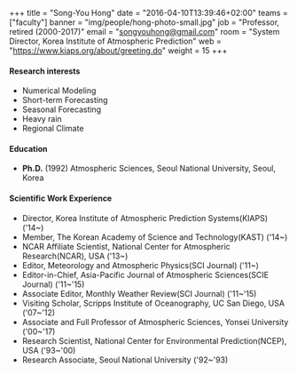 +++
title = "Song-You Hong"
date = "2016-04-10T13:39:46+02:00"
teams = ["faculty"]
banner = "img/people/hong-photo-small.jpg"
job = "Professor, retired (2000-2017)"
email = "songyouhong@gmail.com"
room = "System Director, Korea Institute of Atmospheric Prediction"
web = "https://www.kiaps.org/about/greeting.do"
weight = 15
+++

#### Research interests
+ Numerical Modeling
+ Short-term Forecasting
+ Seasonal Forecasting
+ Heavy rain
+ Regional Climate

#### Education
+ **Ph.D.** (1992) Atmospheric Sciences, Seoul National University, Seoul, Korea

#### Scientific Work Experience
+ Director, Korea Institute of Atmospheric Prediction Systems(KIAPS) ('14~)
+ Member, The Korean Academy of Science and Technology(KAST) ('14~)
+ NCAR Affiliate Scientist, National Center for Atmospheric Research(NCAR), USA ('13~)
+ Editor, Meteorology and Atmospheric Physics(SCI Journal) ('11~)
+ Editor-in-Chief, Asia-Pacific Journal of Atmospheric Sciences(SCIE Journal) ('11~'15)
+ Associate Editor, Monthly Weather Review(SCI Journal) ('11~'15)
+ Visiting Scholar, Scripps Institute of Oceanography, UC San Diego, USA ('07~'12)
+ Associate and Full Professor of Atmospheric Sciences, Yonsei University ('00~'17)
+ Research Scientist, National Center for Environmental Prediction(NCEP), USA ('93~'00)
+ Research Associate, Seoul National University ('92~'93)
